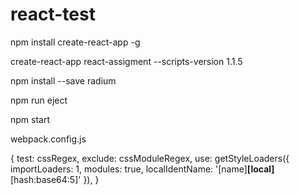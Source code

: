 # react-test

npm install create-react-app -g

create-react-app react-assigment --scripts-version 1.1.5

npm install --save radium

npm run eject

npm start


webpack.config.js

{
  test: cssRegex,
  exclude: cssModuleRegex,
  use: getStyleLoaders({
      importLoaders: 1,
      modules: true,
      localIdentName: '[name]__[local]__[hash:base64:5]'
  }),
}
